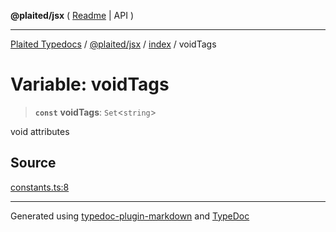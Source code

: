 **@plaited/jsx** ( [Readme](../../README.md) \| API )

***

[Plaited Typedocs](../../../../modules.md) / [@plaited/jsx](../../modules.md) / [index](../README.md) / voidTags

# Variable: voidTags

> **`const`** **voidTags**: `Set`\<`string`\>

void attributes

## Source

[constants.ts:8](https://github.com/plaited/plaited/blob/95d1a1b/libs/jsx/src/constants.ts#L8)

***

Generated using [typedoc-plugin-markdown](https://www.npmjs.com/package/typedoc-plugin-markdown) and [TypeDoc](https://typedoc.org/)
